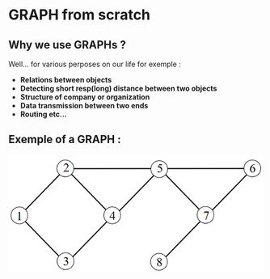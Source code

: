 # GRAPH from scratch

## Why we use GRAPHs ?
Well... for various perposes on our life for exemple : 

- **Relations between objects**
- **Detecting short resp(long) distance between two objects**
- **Structure of company or organization**
- **Data transmission between two ends**
- **Routing etc...**
## Exemple of a GRAPH : 
![Alt text](./image.png)
